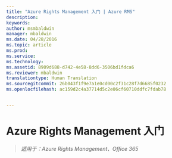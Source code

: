 ```yaml
---
title: "Azure Rights Management 入门 | Azure RMS"
description: 
keywords: 
author: msmbaldwin
manager: mbaldwin
ms.date: 04/28/2016
ms.topic: article
ms.prod: 
ms.service: 
ms.technology: 
ms.assetid: 8909d688-d742-4e58-8dd6-3506bd1fdca6
ms.reviewer: mbaldwin
translationtype: Human Translation
ms.sourcegitcommit: 26b043f1f9e7a1e0cd00c2f31c28f7d6685f0232
ms.openlocfilehash: ac159d2c4a37714d5c2e06cf60710ddfc7fdab78


---
```


# Azure Rights Management 入门

>*适用于：Azure Rights Management、Office 365*




<!--HONumber=Aug16_HO4-->


